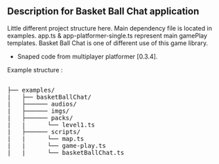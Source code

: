
## Description for Basket Ball Chat application ##

Little different project structure here. Main dependency file is located in examples.
app.ts & app-platformer-single.ts represent main gamePlay templates.
Basket Ball Chat is one of different use of this game library.

- Snaped code from multiplayer platformer [0.3.4].

Example structure :

<pre>

├── examples/
|   ├── basketBallChat/
|   ├────── audios/
|   ├────── imgs/
|   ├────── packs/
|   |      └── level1.ts
|   ├────── scripts/
|   |      └── map.ts
|   |      └── game-play.ts
|   |      └── basketBallChat.ts

</pre>
